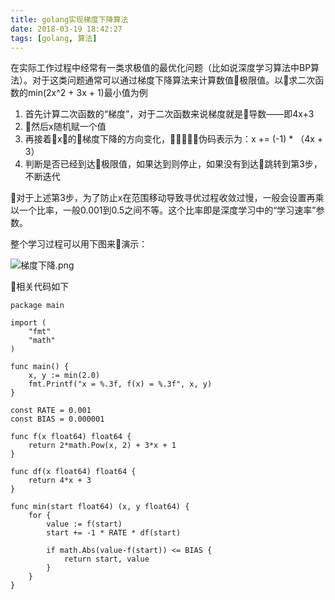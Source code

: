 ```yaml
---
title: golang实现梯度下降算法
date: 2018-03-19 18:42:27
tags: [golang, 算法]
---
```


在实际工作过程中经常有一类求极值的最优化问题（比如说深度学习算法中BP算法）。对于这类问题通常可以通过梯度下降算法来计算数值极限值。以求二次函数的min(2x^2 + 3x + 1)最小值为例

1. 首先计算二次函数的“梯度”，对于二次函数来说梯度就是导数——即4x+3
2. 然后x随机赋一个值
3. 再接着x的梯度下降的方向变化，伪码表示为：x += (-1) * （4x + 3）
4. 判断是否已经到达极限值，如果达到则停止，如果没有到达跳转到第3步，不断迭代

对于上述第3步，为了防止x在范围移动导致寻优过程收敛过慢，一般会设置再乘以一个比率，一般0.001到0.5之间不等。这个比率即是深度学习中的“学习速率”参数。

<!--more-->

整个学习过程可以用下图来演示：

![梯度下降.png](https://i.loli.net/2018/03/19/5aaf9938b27dc.png)


相关代码如下
```golang
package main

import (
	"fmt"
	"math"
)

func main() {
	x, y := min(2.0)
	fmt.Printf("x = %.3f, f(x) = %.3f", x, y)
}

const RATE = 0.001
const BIAS = 0.000001

func f(x float64) float64 {
	return 2*math.Pow(x, 2) + 3*x + 1
}

func df(x float64) float64 {
	return 4*x + 3
}

func min(start float64) (x, y float64) {
	for {
		value := f(start)
		start += -1 * RATE * df(start)

		if math.Abs(value-f(start)) <= BIAS {
			return start, value
		}
	}
}
```

